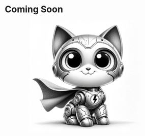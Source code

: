 
# Coming Soon

<div align="center" >
    <img src="thunderkittens.png" height=350 alt="Thunderkittens logo" style="margin-bottom:px"/> 


